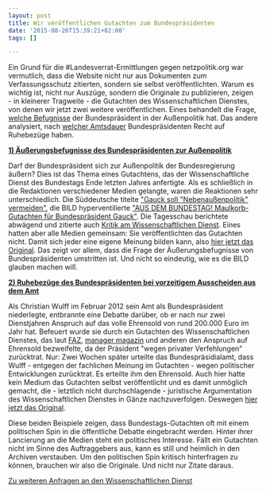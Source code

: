```yaml
---
layout: post
title: Wir veröffentlichen Gutachten zum Bundespräsidenten
date: '2015-08-26T15:39:21+02:00'
tags: []

---
```


Ein Grund für die #Landesverrat-Ermittlungen gegen netzpolitik.org war vermutlich, dass die Website nicht nur aus Dokumenten zum Verfassungsschutz zitierten, sondern sie selbst veröffentlichten. Warum es wichtig ist, nicht nur Auszüge, sondern die Originale zu publizieren, zeigen - in kleinerer Tragweite - die Gutachten des Wissenschaftlichen Dienstes, von denen wir jetzt zwei weitere veröffentlichen.
Eines behandelt die Frage, [welche Befugnisse](https://fragdenstaat.de/anfrage/wissenschaftlicher-dienst-gutachten-ruhebezuge-des-bundesprasidenten-bei-vorzeitigem-ausscheiden-aus-dem-amt/) der Bundespräsident in der Außenpolitik hat. Das andere analysiert, nach [welcher Amtsdauer](https://fragdenstaat.de/anfrage/wissenschaftlicher-dienst-gutachten-auerungsbefugnisse-des-bundesprasidenten-im-bereich-der-auenpolitik/) Bundespräsidenten Recht auf Ruhebezüge haben.

**[1) Äußerungsbefugnisse des Bundespräsidenten zur Außenpolitik](https://fragdenstaat.de/files/foi/31621/wd-bundespr.pdf)**

Darf der Bundespräsident sich zur Außenpolitik der Bundesregierung äußern? Dies ist das Thema eines Gutachtens, das der Wissenschaftliche Dienst des Bundestags Ende letzten Jahres anfertigte. Als es schließlich in die Redaktionen verschiedener Medien gelangte, waren die Reaktionen sehr unterschiedlich. Die Süddeutsche titelte ["Gauck soll "Nebenaußenpolitik" vermeiden"](http://www.sueddeutsche.de/politik/gutachten-des-bundestags-gauck-soll-nebenaussenpolitik-vermeiden-1.2218554), die BILD hyperventilierte ["AUS DEM BUNDESTAG! Maulkorb-Gutachten für Bundespräsident Gauck"](http://www.bild.de/politik/inland/gauck-joachim/maulkorb-gutachten-fuer-buundespraesidenten-38527928.bild.html). Die Tagesschau berichtete abwägend und zitierte auch [Kritik am Wissenschaftlichen Dienst](https://www.tagesschau.de/inland/bundespraesident-101.html). 
Eines hatten aber alle Medien gemeinsam: Sie veröffentlichten das Gutachten nicht. Damit sich jeder eine eigene Meinung bilden kann, also [hier jetzt das Original](https://fragdenstaat.de/files/foi/31621/wd-bundespr.pdf). Das zeigt vor allem, dass die Frage der Äußerungsbefugnisse von Bundespräsidenten umstritten ist. Und nicht so eindeutig, wie es die BILD glauben machen will.

[**2) Ruhebezüge des Bundespräsidenten bei vorzeitigem Ausscheiden aus dem Amt**](https://fragdenstaat.de/files/foi/31622/wd-bundespr3.pdf)

Als Christian Wulff im Februar 2012 sein Amt als Bundespräsident niederlegte, entbrannte eine Debatte darüber, ob er nach nur zwei Dienstjahren Anspruch auf das volle Ehrensold von rund 200.000 Euro im Jahr hat. Befeuert wurde sie durch ein Gutachten des Wissenschaftlichen Dienstes, das laut [FAZ](http://www.faz.net/aktuell/politik/inland/affaere-des-bundespraesidenten-gutachten-zu-wulffs-ehrensold-nach-ruecktritt-11647206.html), [manager magazin](http://www.manager-magazin.de/politik/deutschland/a-815975.html) und anderen den Anspruch auf Ehrensold bezweifelte, da der Präsident "wegen privater Verfehlungen" zurücktrat.
Nur: Zwei Wochen später urteilte das Bundespräsidialamt, dass Wulff - entgegen der fachlichen Meinung im Gutachten - wegen politischer Entwicklungen zurücktrat. Es erteilte ihm den Ehrensold. 
Auch hier hatte kein Medium das Gutachten selbst veröffentlicht und es damit unmöglich gemacht, die - letztlich nicht durchschlagende - juristische Argumentation des Wissenschaftlichen Dienstes in Gänze nachzuverfolgen. Deswegen [hier jetzt das Original](https://fragdenstaat.de/files/foi/31622/wd-bundespr3.pdf).

Diese beiden Beispiele zeigen, dass Bundestags-Gutachten oft mit einem politischen Spin in die öffentliche Debatte eingebracht werden. Hinter ihrer Lancierung an die Medien steht ein politisches Interesse. Fällt ein Gutachten nicht im Sinne des Auftraggebers aus, kann es still und heimlich in den Archiven verstauben. Um den politischen Spin kritisch hinterfragen zu können, brauchen wir also die Originale. Und nicht nur Zitate daraus.

[Zu weiteren Anfragen an den Wissenschaftlichen Dienst](https://fragdenstaat.de/anfragen/tag/wissenschaftlicher-dienst/)

